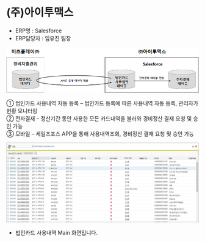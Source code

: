 # \(주\)아이투맥스

 - ERP명 : Salesforce  
 - ERP담당자 : 임유진 팀장

![\[&#xADF8;&#xB9BC;1\] &#xAD6C;&#xC131;&#xB3C4;](../../../../.gitbook/assets/image%20%2863%29.png)

   ① 법인카드 사용내역 자동 등록 – 법인카드 등록에 따른 사용내역 자동 등록, 관리자가 현황 모니터링  
   ② 전자결재 – 정산기간 동안 사용한 모든 카드내역을 불러와 경비정산 결재 요청 및 승인 가능  
   ③ 모바일 – 세일즈포스 APP을 통해 사용내역조회, 경비정산 결재 요청 및 승인 가능

![\[&#xADF8;&#xB9BC;2\] salesforce &#xC5F0;&#xACC4; &#xD654;&#xBA74;](../../../../.gitbook/assets/image%20%2893%29.png)

 -  법인카드 사용내역 Main 화면입니다.


